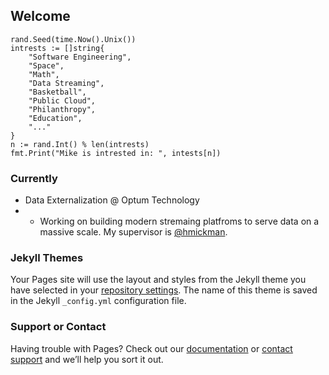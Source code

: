 ## Welcome
```
rand.Seed(time.Now().Unix())
intrests := []string{
    "Software Engineering",
    "Space",
    "Math",
    "Data Streaming",
    "Basketball",
    "Public Cloud",
    "Philanthropy",
    "Education",
    "..."
}
n := rand.Int() % len(intrests)
fmt.Print("Mike is intrested in: ", intests[n])
```

### Currently
* Data Externalization @ Optum Technology
* * Working on building modern stremaing platfroms to serve data on a massive scale. My supervisor is [@hmickman](https://twitter.com/hmickman).





### Jekyll Themes

Your Pages site will use the layout and styles from the Jekyll theme you have selected in your [repository settings](https://github.com/16/mikeschlosser16.github.io/settings). The name of this theme is saved in the Jekyll `_config.yml` configuration file.

### Support or Contact

Having trouble with Pages? Check out our [documentation](https://help.github.com/categories/github-pages-basics/) or [contact support](https://github.com/contact) and we’ll help you sort it out.
